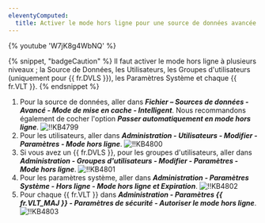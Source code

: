 ```yaml
---
eleventyComputed:
  title: Activer le mode hors ligne pour une source de données avancée
---
```

{% youtube 'W7jK8g4WbNQ' %}

{% snippet, "badgeCaution" %}
Il faut activer le mode hors ligne à plusieurs niveaux ; la Source de Données, les Utilisateurs, les Groupes d'utilisateurs (uniquement pour {{ fr.DVLS }}), les Paramètres Système et chaque {{ fr.VLT }}.
{% endsnippet %}

1. Pour la source de données, aller dans ***Fichier – Sources de données - Avancé - Mode de mise en cache - Intelligent***. Nous recommandons également de cocher l'option ***Passer automatiquement en mode hors ligne***.
![!!KB4799](https://cdnweb.devolutions.net/docs/docs_en_kb_KB4799.png)
1. Pour les utilisateurs, aller dans ***Administration - Utilisateurs - Modifier - Paramètres - Mode hors ligne***.
![!!KB4800](https://cdnweb.devolutions.net/docs/docs_en_kb_KB4800.png)
1. Si vous avez un {{ fr.DVLS }}, pour les groupes d'utilisateurs, aller dans ***Administration - Groupes d'utilisateurs - Modifier - Paramètres - Mode hors ligne***.
![!!KB4801](https://cdnweb.devolutions.net/docs/docs_en_kb_KB4801.png)
1. Pour les paramètres système, aller dans ***Administration - Paramètres Système - Hors ligne - Mode hors ligne et Expiration***.
![!!KB4802](https://cdnweb.devolutions.net/docs/docs_en_kb_KB4802.png)
1. Pour chaque {{ fr.VLT }} dans ***Administration - Paramètres {{ fr.VLT_MAJ }} - Paramètres de sécurité - Autoriser le mode hors ligne***.
![!!KB4803](https://cdnweb.devolutions.net/docs/docs_en_kb_KB4803.png)
